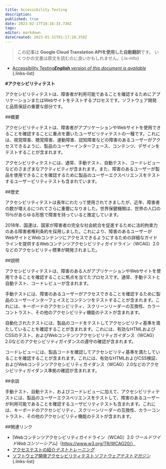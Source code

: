 ```yaml
---
title: Accessibility Testing
description: 
published: true
date: 2023-02-17T18:16:33.736Z
tags: 
editor: markdown
dateCreated: 2023-01-31T01:17:28.359Z
---
```


> この記事は **Google Cloud Translation APIを使用した自動翻訳**です。
いくつかの文書は原文を読むのに良いかもしれません。{.is-info}
- [Accessibility Testing***English** version of this document is available*](/en/Knowledge-base/Dictionary/accessibility-testing)
{.links-list}


**#アクセシビリティテスト**

アクセシビリティテストは、障害者が利用可能であることを確認するためにアプリケーションまたはWebサイトをテストするプロセスです。ソフトウェア開発と品質保証の重要な部分です。

##概要

アクセシビリティテストは、障害者がアプリケーションやWebサイトを使用できることを確認することに重点を置いたユーザビリティテストの一種です。これには、視覚障害、聴覚障害、運動障害、認知障害などの障害のあるユーザーがアクセスできるように、製品のユーザーインターフェース、コンテンツ、デザインをテストすることが含まれます。

アクセシビリティテストには、通常、手動テスト、自動テスト、コードレビューなどのさまざまなアクティビティが含まれます。また、障害のあるユーザーが製品を使用できることを確認するために製品のユーザーエクスペリエンスをテストするユーザービリティテストも含まれています。

##歴史

アクセシビリティテストは長年にわたって使用されてきましたが、近年、障害者の数が増えるにつれてさらに重要になりました。世界保健機関は、世界の人口の15％があらゆる形態で障害を持っていると推定しています。

2018年、国連は、国家が障害者の完全な社会統合を促進するために法的拘束力のある障害者権利条約を採用しました。これにより、障害のあるユーザーがWebサイトとWebコンテンツにアクセスできるようにするための詳細なガイドラインを提供するWebコンテンツアクセシビリティガイドライン（WCAG）2.0などのアクセシビリティ標準が開発されました。

##説明

アクセシビリティテストは、障害のある人がアプリケーションやWebサイトを使用できることを確認することに焦点を当てたプロセスです。通常、手動テストと自動テスト、コードレビューが含まれます。

手動テストには、障害のあるユーザーがアクセスできることを確認するために製品のユーザーインターフェイスとコンテンツをテストすることが含まれます。これには、キーボードのアクセシビリティ、スクリーンリーダーの互換性、カラーコントラスト、その他のアクセシビリティ機能のテストが含まれます。

自動化されたテストには、製品のコードをテストしてアクセシビリティ基準を満たしていることを確認することが含まれます。これには、有効なHTMLおよびCSSのテスト、およびWebコンテンツアクセシビリティガイダンス（WCAG）2.0などのアクセシビリティガイダンスの遵守の確認が含まれます。

コードレビューには、製品コードを確認してアクセシビリティ基準を満たしていることを確認することが含まれます。これには、有効なHTMLおよびCSS検証、およびWebコンテンツアクセシビリティガイダンス（WCAG）2.0などのアクセシビリティガイダンス準拠の確認が含まれます。

##余談

手動テスト、自動テスト、およびコードレビューに加えて、アクセシビリティテストには、製品のユーザーエクスペリエンスをテストして、障害のあるユーザーが利用可能であることを確認するユーザビリティテストも含まれます。これには、キーボードのアクセシビリティ、スクリーンリーダーの互換性、カラーコントラスト、その他のアクセシビリティ機能のテストが含まれます。

##関連リンク

- [Webコンテンツアクセシビリティガイドライン（WCAG）2.0 *ワールドワイドWebコンソーシアム*]（https://www.w3.org/TR/WCAG20/）
- [アクセステストの紹介*テストトレーニング*](https://testingeducation.org/introduction-to-accessibility-testing/)
- [ソフトウェア開発アクセシビリティテスト*ソフトウェアテストマガジン*](https://www.softwaretestingmagazine.com/knowledge/accessibility-testing-in-software-development/)
{.links-list}